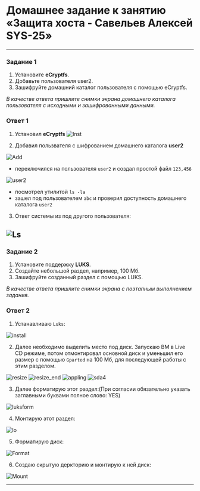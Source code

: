 # Домашнее задание к занятию  «Защита хоста - Савельев Алексей SYS-25»

------

### Задание 1

1. Установите **eCryptfs**.
2. Добавьте пользователя user2.
3. Зашифруйте домашний каталог пользователя с помощью eCryptfs.


*В качестве ответа  пришлите снимки экрана домашнего каталога пользователя с исходными и зашифрованными данными.*  

### Ответ 1

1. Установил **eCryptfs**
![Inst](scr/install.png)

2. Добавил пользвателя c шифрованием домашнего каталога **user2**

![Add](scr/adduser.png)

- переключился на пользователя `user2` и создал простой файл `123,456`

![user2](scr/user2.png)

- посмотрел утилитой `ls -la`
- зашел под пользователем `abc` и проверил доступность домашнего каталога `user2`

3. Ответ системы из под другого пользователя:

![Ls](scr/ls-la.png)
---

### Задание 2

1. Установите поддержку **LUKS**.
2. Создайте небольшой раздел, например, 100 Мб.
3. Зашифруйте созданный раздел с помощью LUKS.

*В качестве ответа пришлите снимки экрана с поэтапным выполнением задания.*

### Ответ 2

1. Устанавливаю `Luks`:

![install](scr/instluks.png)

2. Далее необходимо выделить место под диск. Запускаю ВМ в Live CD режиме, потом отмонтировал основной диск и уменьшил его размер с помощью      `Gparted` на 100 Мб, для последующей работы с этим разделом.

![resize](scr/resize.png)
![resize_end](scr/resizefin.png)
![appling](scr/appling.png)
![sda4](scr/sda4.png)

3. Далее форматирую этот раздел:(При согласии обязательно указать заглавными буквами полное слово: YES)

![luksform](scr/luksformat.png)

4. Монтирую этот раздел:

![lo](scr/luksOpen.png)

5. Форматирую диск:

![Format](scr/form.png)

6. Создаю скрытую деркторию и монтирую к ней диск:

![Mount](scr/mount.png)

---



